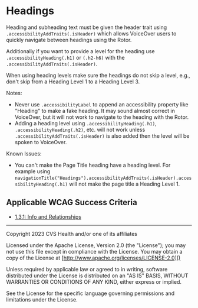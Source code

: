# Headings
Heading and subheading text must be given the header trait using `.accessibilityAddTraits(.isHeader)` which allows VoiceOver users to quickly navigate between headings using the Rotor.

Additionally if you want to provide a level for the heading use `.accessibilityHeading(.h1)` or `(.h2-h6)` with the `.accessibilityAddTraits(.isHeader)`. 

When using heading levels make sure the headings do not skip a level, e.g., don't skip from a Heading Level 1 to a Heading Level 3.

Notes:

* Never use `.accessibilityLabel` to append an accessibility property like "Heading" to make a fake heading. It may sound almost correct in VoiceOver, but it will not work to navigate to the heading with the Rotor.
* Adding a heading level using `.accessibilityHeading(.h1)`, `.accessibilityHeading(.h2)`, etc. will not work unless `.accessibilityAddTraits(.isHeader)` is also added then the level will be spoken to VoiceOver.

Known Issues:
* You can't make the Page Title heading have a heading level. For example using `navigationTitle("Headings").accessibilityAddTraits(.isHeader).accessibilityHeading(.h1)` will not make the page title a Heading Level 1.

## Applicable WCAG Success Criteria
- [1.3.1: Info and Relationships](https://www.w3.org/WAI/WCAG22/Understanding/info-and-relationships.html)

----

Copyright 2023 CVS Health and/or one of its affiliates

Licensed under the Apache License, Version 2.0 (the "License");
you may not use this file except in compliance with the License.
You may obtain a copy of the License at
[http://www.apache.org/licenses/LICENSE-2.0]()

Unless required by applicable law or agreed to in writing, software
distributed under the License is distributed on an "AS IS" BASIS,
WITHOUT WARRANTIES OR CONDITIONS OF ANY KIND, either express or implied.

See the License for the specific language governing permissions and
limitations under the License.
